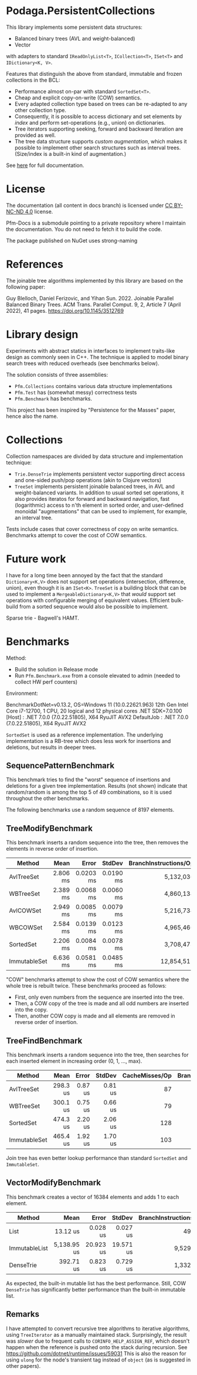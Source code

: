 # Podaga.PersistentCollections

This library implements some persistent data structures:

- Balanced binary trees (AVL and weight-balanced)
- Vector

with adapters to standard `IReadOnlyList<T>`, `ICollection<T>`, `ISet<T>` and `IDictionary<K, V>`.

Features that distinguish the above from standard, immutable and frozen collections in the BCL:

- Performance almost on-par with standard `SortedSet<T>`.
- Cheap and explicit copy-on-write (COW) semantics.
- Every adapted collection type based on trees can be re-adapted to any other collection type.
- Consequently, it is possible to access dictionary and set elements by _index_ and perform set-operations (e.g., union) on dictionaries.
- Tree iterators supporting seeking, forward and backward iteration are provided as well.
- The tree data structure supports _custom augmentation_, which makes it possible to implement other search structures such
  as interval trees. (Size/index is a built-in kind of augmentation.)

See [here](TODO!) for full documentation.

# License

The documentation (all content in docs branch) is licensed under [CC BY-NC-ND 4.0](https://creativecommons.org/licenses/by-nc-nd/4.0/) license.

Pfm-Docs is a submodule pointing to a private repository where I maintain the documentation.
You do not need to fetch it to build the code.

The package published on NuGet uses strong-naming 

# References

The joinable tree algorithms implemented by this library are based on the following paper:

Guy Blelloch, Daniel Ferizovic, and Yihan Sun. 2022. Joinable Parallel Balanced Binary Trees. ACM Trans.
Parallel Comput. 9, 2, Article 7 (April 2022), 41 pages. https://doi.org/10.1145/3512769

# Library design

Experiments with abstract statics in interfaces to implement traits-like design as commonly seen in C++.
The technique is applied to model binary search trees with reduced overheads (see benchmarks below).

The solution consists of three assemblies:

- `Pfm.Collections` contains various data structure implementations
- `Pfm.Test` has (somewhat messy) correctness tests
- `Pfm.Benchmark` has benchmarks.

This project has been inspired by "Persistence for the Masses" paper, hence also the name.

# Collections

Collection namespaces are divided by data structure and implementation technique:

- `Trie.DenseTrie` implements persistent vector supporting direct access and one-sided push/pop operations (akin to Clojure vectors)
- `TreeSet` implements persistent joinable balanced trees, in AVL and weight-balanced variants.  In addition
  to usual sorted set operations, it also provides iteratos for forward and backward navigation, fast (logarithmic)
  access to n'th element in sorted order, and user-defined monoidal "augmentations" that can be used to implement,
  for example, an interval tree.

Tests include cases that cover correctness of copy on write semantics.  Benchmarks attempt to cover the cost of
COW semantics.

# Future work

I have for a long time been annoyed by the fact that the standard `Dictionary<K,V>` does not support set
operations (intersection, difference, union), even though it is an `ISet<K>`.  `TreeSet` is a building block
that can be used to implement a `MergeableDictionary<K,V>` that _would_ support set operations with
configurable merging of equivalent values.  Efficient bulk-build from a sorted sequence would also be possible
to implement.

Sparse trie - Bagwell's HAMT.

# Benchmarks

Method:

- Build the solution in Release mode
- Run `Pfm.Benchmark.exe` from a console elevated to admin (needed to collect HW perf counters)

Environment:

BenchmarkDotNet=v0.13.2, OS=Windows 11 (10.0.22621.963)
12th Gen Intel Core i7-12700, 1 CPU, 20 logical and 12 physical cores
.NET SDK=7.0.100
  [Host]     : .NET 7.0.0 (7.0.22.51805), X64 RyuJIT AVX2
  DefaultJob : .NET 7.0.0 (7.0.22.51805), X64 RyuJIT AVX2

`SortedSet` is used as a reference implementation.  The underlying implementation is a RB-tree which does less
work for insertions and deletions, but results in deeper trees.

## SequencePatternBenchmark

This benchmark tries to find the "worst" sequence of insertions and deletions for a given tree implementation.
Results (not shown) indicate that random/random is among the top 5 of 49 combinations, so it is used throughout
the other benchmarks.

The following benchmarks use a random sequence of 8197 elements.

## TreeModifyBenchmark
This benchmark inserts a random sequence into the tree, then removes the elements in reverse order of insertion.

|       Method |     Mean |     Error |    StdDev | BranchInstructions/Op | InstructionRetired/Op | CacheMisses/Op |     Gen0 |     Gen1 |  Allocated |
|------------- |---------:|----------:|----------:|----------------------:|----------------------:|---------------:|---------:|---------:|-----------:|
|   AvlTreeSet | 2.806 ms | 0.0203 ms | 0.0190 ms |             5,132,036 |            26,197,461 |          5,660 |  27.3438 |   7.8125 |  384.29 KB |
|    WBTreeSet | 2.389 ms | 0.0068 ms | 0.0060 ms |             4,860,134 |            27,351,823 |          5,278 |  27.3438 |   7.8125 |  384.29 KB |
|    AvlCOWSet | 2.949 ms | 0.0085 ms | 0.0079 ms |             5,216,734 |            26,441,406 |          8,294 |  62.5000 |  39.0625 |  833.37 KB |
|     WBCOWSet | 2.584 ms | 0.0139 ms | 0.0123 ms |             4,965,466 |            27,795,312 |          8,067 |  62.5000 |  31.2500 |  827.98 KB |
|    SortedSet | 2.206 ms | 0.0084 ms | 0.0078 ms |             3,708,473 |            11,000,260 |          4,551 |  23.4375 |   7.8125 |  320.24 KB |
| ImmutableSet | 6.636 ms | 0.0581 ms | 0.0485 ms |            12,854,511 |            54,083,333 |         43,002 | 757.8125 | 460.9375 | 9713.33 KB |

"COW" benchmarks attempt to show the cost of COW semantics where the whole tree is rebuilt twice.  These benchmarks
proceed as follows:

- First, only even numbers from the sequence are inserted into the tree.
- Then, a COW copy of the tree is made and all odd numbers are inserted into the copy.
- Then, another COW copy is made and all elements are removed in reverse order of insertion.

## TreeFindBenchmark

This benchmark inserts a random sequence into the tree, then searches for each inserted element in increasing order (0, 1, ..., max).

|       Method |     Mean |   Error |  StdDev | CacheMisses/Op | BranchInstructions/Op | InstructionRetired/Op |
|------------- |---------:|--------:|--------:|---------------:|----------------------:|----------------------:|
|   AvlTreeSet | 298.3 us | 0.87 us | 0.81 us |             87 |               375,178 |             1,208,659 |
|    WBTreeSet | 300.1 us | 0.75 us | 0.66 us |             79 |               383,311 |             1,229,199 |
|    SortedSet | 474.3 us | 2.20 us | 2.06 us |            128 |             1,050,059 |             2,901,164 |
| ImmutableSet | 465.4 us | 1.92 us | 1.70 us |            103 |             1,169,875 |             2,992,643 |

Join tree has even better lookup performance than standard `SortedSet` and `ImmutableSet`.

## VectorModifyBenchmark

This benchmark creates a vector of 16384 elements and adds 1 to each element.

|        Method |        Mean |     Error |    StdDev | BranchInstructions/Op | InstructionRetired/Op | CacheMisses/Op |
|-------------- |------------:|----------:|----------:|----------------------:|----------------------:|---------------:|
|          List |    13.12 us |  0.028 us |  0.027 us |                49,407 |               280,485 |              2 |
| ImmutableList | 5,138.95 us | 20.923 us | 19.571 us |             9,529,344 |            43,057,812 |         57,847 |
|     DenseTrie |   392.71 us |  0.823 us |  0.729 us |             1,332,262 |             6,028,385 |             54 |

As expected, the built-in mutable list has the best performance.  Still, COW `DenseTrie` has significantly better performance
than the built-in immutable list.

## Remarks

I have attempted to convert recursive tree algorithms to iterative algorithms, using `TreeIterator` as a manually
maintained stack.  Surprisingly, the result was _slower_ due to frequent calls to `CORINFO_HELP_ASSIGN_REF`, which
doesn't happen when the reference is pushed onto the stack during recursion.
See https://github.com/dotnet/runtime/issues/59031  This is also the reason for using `ulong` for the node's transient
tag instead of `object` (as is suggested in other papers).
